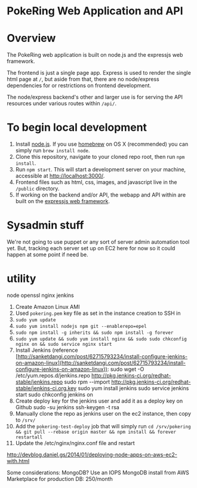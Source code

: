 PokeRing Web Application and API
================================

# Overview
The PokeRing web application is built on node.js and the expressjs web framework.  

The frontend is just a single page app.  Express is used to render the single html page at `/`, but aside from that, there are no node/express dependencies for or restrictions on frontend development.

The node/express backend's other and larger use is for serving the API resources under various routes within `/api/`.

# To begin local development
1. Install [node.js](http://nodejs.org/).  If you use [homebrew](http://brew.sh/) on OS X (recommended) you can simply run `brew install node`.
2. Clone this repository, navigate to your cloned repo root, then run `npm install`.
3. Run `npm start`.  This will start a development server on your machine, accessible at [http://localhost:3000/](http://localhost:3000/).
4. Frontend files such as html, css, images, and javascript live in the `/public` directory.
5. If working on the backend and/or API, the webapp and API within are built on the [expressjs web framework](http://expressjs.com/).

# Sysadmin stuff

We're not going to use puppet or any sort of server admin automation tool yet.  But, tracking each server set up on EC2 here for now so it could happen at some point if need be.

utility
========
node
openssl
nginx
jenkins

1. Create Amazon Linux AMI
2. Used `pokering.pem` key file as set in the instance creation to SSH in
3. `sudo yum update`
4. `sudo yum install nodejs npm git --enablerepo=epel`
5. `sudo npm install -g inherits && sudo npm install -g forever`
6. `sudo yum update && sudo yum install nginx && sudo sudo chkconfig nginx on && sudo service nginx start`
7. Install Jenkins (reference [http://sanketdangi.com/post/62715793234/install-configure-jenkins-on-amazon-linux](http://sanketdangi.com/post/62715793234/install-configure-jenkins-on-amazon-linux)):
        sudo wget -O /etc/yum.repos.d/jenkins.repo http://pkg.jenkins-ci.org/redhat-stable/jenkins.repo
        sudo rpm --import http://pkg.jenkins-ci.org/redhat-stable/jenkins-ci.org.key
        sudo yum install jenkins
        sudo service jenkins start
        sudo chkconfig jenkins on
8. Create deploy key for the jenkins user and add it as a deploy key on Github
        sudo -su jenkins
        ssh-keygen -t rsa
9. Manually clone the repo as jenkins user on the ec2 instance, then copy to `/srv/`
10. Add the `pokering-test-deploy` job that will simply run `cd /srv/pokering && git pull --rebase origin master && npm install && forever restartall`
11. Update the /etc/nginx/nginx.conf file and restart

http://devblog.daniel.gs/2014/01/deploying-node-apps-on-aws-ec2-with.html

Some considerations:
MongoDB?  Use an IOPS MongoDB install from AWS Marketplace for production DB: 250/month
